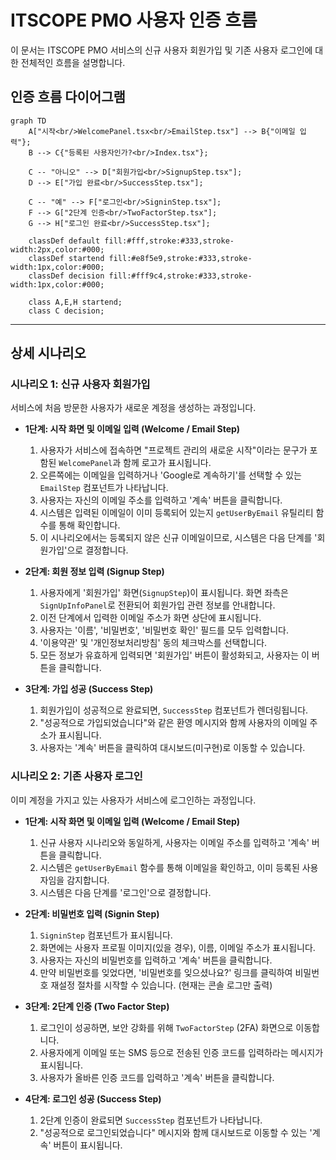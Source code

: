 # ITSCOPE PMO 사용자 인증 흐름

이 문서는 ITSCOPE PMO 서비스의 신규 사용자 회원가입 및 기존 사용자 로그인에 대한 전체적인 흐름을 설명합니다.

## 인증 흐름 다이어그램

```mermaid
graph TD
    A["시작<br/>WelcomePanel.tsx<br/>EmailStep.tsx"] --> B{"이메일 입력"};
    B --> C{"등록된 사용자인가?<br/>Index.tsx"};

    C -- "아니오" --> D["회원가입<br/>SignupStep.tsx"];
    D --> E["가입 완료<br/>SuccessStep.tsx"];

    C -- "예" --> F["로그인<br/>SigninStep.tsx"];
    F --> G["2단계 인증<br/>TwoFactorStep.tsx"];
    G --> H["로그인 완료<br/>SuccessStep.tsx"];

    classDef default fill:#fff,stroke:#333,stroke-width:2px,color:#000;
    classDef startend fill:#e8f5e9,stroke:#333,stroke-width:1px,color:#000;
    classDef decision fill:#fff9c4,stroke:#333,stroke-width:1px,color:#000;
    
    class A,E,H startend;
    class C decision;
```

---

## 상세 시나리오

### 시나리오 1: 신규 사용자 회원가입

서비스에 처음 방문한 사용자가 새로운 계정을 생성하는 과정입니다.

-   **1단계: 시작 화면 및 이메일 입력 (Welcome / Email Step)**
    1.  사용자가 서비스에 접속하면 "프로젝트 관리의 새로운 시작"이라는 문구가 포함된 `WelcomePanel`과 함께 로고가 표시됩니다.
    2.  오른쪽에는 이메일을 입력하거나 'Google로 계속하기'를 선택할 수 있는 `EmailStep` 컴포넌트가 나타납니다.
    3.  사용자는 자신의 이메일 주소를 입력하고 '계속' 버튼을 클릭합니다.
    4.  시스템은 입력된 이메일이 이미 등록되어 있는지 `getUserByEmail` 유틸리티 함수를 통해 확인합니다.
    5.  이 시나리오에서는 등록되지 않은 신규 이메일이므로, 시스템은 다음 단계를 '회원가입'으로 결정합니다.

-   **2단계: 회원 정보 입력 (Signup Step)**
    1.  사용자에게 '회원가입' 화면(`SignupStep`)이 표시됩니다. 화면 좌측은 `SignUpInfoPanel`로 전환되어 회원가입 관련 정보를 안내합니다.
    2.  이전 단계에서 입력한 이메일 주소가 화면 상단에 표시됩니다.
    3.  사용자는 '이름', '비밀번호', '비밀번호 확인' 필드를 모두 입력합니다.
    4.  '이용약관' 및 '개인정보처리방침' 동의 체크박스를 선택합니다.
    5.  모든 정보가 유효하게 입력되면 '회원가입' 버튼이 활성화되고, 사용자는 이 버튼을 클릭합니다.

-   **3단계: 가입 성공 (Success Step)**
    1.  회원가입이 성공적으로 완료되면, `SuccessStep` 컴포넌트가 렌더링됩니다.
    2.  "성공적으로 가입되었습니다"와 같은 환영 메시지와 함께 사용자의 이메일 주소가 표시됩니다.
    3.  사용자는 '계속' 버튼을 클릭하여 대시보드(미구현)로 이동할 수 있습니다.

### 시나리오 2: 기존 사용자 로그인

이미 계정을 가지고 있는 사용자가 서비스에 로그인하는 과정입니다.

-   **1단계: 시작 화면 및 이메일 입력 (Welcome / Email Step)**
    1.  신규 사용자 시나리오와 동일하게, 사용자는 이메일 주소를 입력하고 '계속' 버튼을 클릭합니다.
    2.  시스템은 `getUserByEmail` 함수를 통해 이메일을 확인하고, 이미 등록된 사용자임을 감지합니다.
    3.  시스템은 다음 단계를 '로그인'으로 결정합니다.

-   **2단계: 비밀번호 입력 (Signin Step)**
    1.  `SigninStep` 컴포넌트가 표시됩니다.
    2.  화면에는 사용자 프로필 이미지(있을 경우), 이름, 이메일 주소가 표시됩니다.
    3.  사용자는 자신의 비밀번호를 입력하고 '계속' 버튼을 클릭합니다.
    4.  만약 비밀번호를 잊었다면, '비밀번호를 잊으셨나요?' 링크를 클릭하여 비밀번호 재설정 절차를 시작할 수 있습니다. (현재는 콘솔 로그만 출력)

-   **3단계: 2단계 인증 (Two Factor Step)**
    1.  로그인이 성공하면, 보안 강화를 위해 `TwoFactorStep` (2FA) 화면으로 이동합니다.
    2.  사용자에게 이메일 또는 SMS 등으로 전송된 인증 코드를 입력하라는 메시지가 표시됩니다.
    3.  사용자가 올바른 인증 코드를 입력하고 '계속' 버튼을 클릭합니다.

-   **4단계: 로그인 성공 (Success Step)**
    1.  2단계 인증이 완료되면 `SuccessStep` 컴포넌트가 나타납니다.
    2.  "성공적으로 로그인되었습니다" 메시지와 함께 대시보드로 이동할 수 있는 '계속' 버튼이 표시됩니다. 